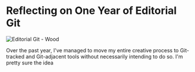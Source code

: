 # Reflecting on One Year of Editorial Git

![Editorial Git - Wood](https://i.snap.as/ocT2o2B3.png)

Over the past year, I've managed to move my entire creative process to Git-tracked and Git-adjacent tools without necessarily intending to do so. I'm pretty sure the idea 